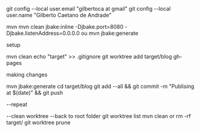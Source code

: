 git config --local user.email "gilbertoca at gmail"
git config --local user.name "Gilberto Caetano de Andrade"

mvn mvn clean jbake:inline -Djbake.port=8080 -Djbake.listenAddress=0.0.0.0
ou 
mvn jbake:generate

setup 

mvn clean 
echo "target" >> .gitignore
git worktree add target/blog gh-pages

making changes

mvn jbake:generate
cd target/blog
git add --all && git commit -m "Publising at $(date)" && git push

--repeat

--clean worktree
--back to root folder
git worktree list
mvn clean or rm -rf target/
git worktree prune



